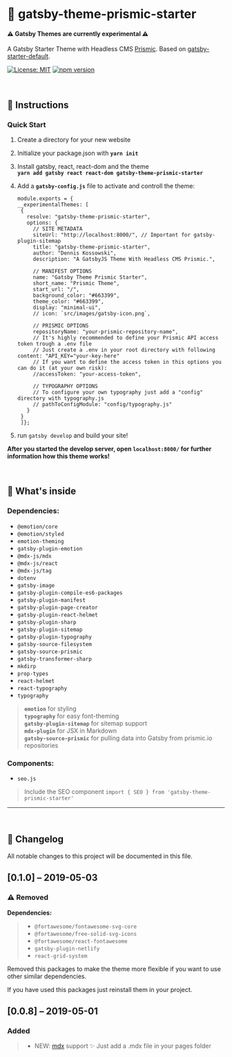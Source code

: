# 🌈 __gatsby-theme-prismic-starter__

#### ⚠️ __Gatsby Themes are currently experimental__ ⚠️

A Gatsby Starter Theme with Headless CMS [Prismic](https://prismic.io). Based on [gatsby-starter-default](https://www.gatsbyjs.org/starters/gatsbyjs/gatsby-starter-default/).

[![License: MIT](https://img.shields.io/badge/License-MIT-yellow.svg)](https://opensource.org/licenses/MIT)
[![npm version](https://badge.fury.io/js/gatsby-theme-prismic-starter.svg)](https://badge.fury.io/js/gatsby-theme-prismic-starter)

<br />

## 🚀 Instructions 
### Quick Start

1. Create a directory for your new website
2. Initialize your package.json with __`yarn init`__
3. Install gatsby, react, react-dom and the theme <br /> __`yarn add gatsby react react-dom gatsby-theme-prismic-starter`__
4. Add a __`gatsby-config.js`__ file to activate and controll the theme:

   ```javasript
   module.exports = {
   __experimentalThemes: [
    {
      resolve: "gatsby-theme-prismic-starter",
      options: {
        // SITE METADATA
        siteUrl: "http://localhost:8000/", // Important for gatsby-plugin-sitemap
        title: "gatsby-theme-prismic-starter",
        author: "Dennis Kossowski",
        description: "A GatsbyJS Theme With Headless CMS Prismic.",

        // MANIFEST OPTIONS
        name: "Gatsby Theme Prismic Starter",
        short_name: "Prismic Theme",
        start_url: "/",
        background_color: "#663399",
        theme_color: "#663399",
        display: "minimal-ui",
        // icon: `src/images/gatsby-icon.png`,

        // PRISMIC OPTIONS
        repositoryName: "your-prismic-repository-name",
        // It's highly recommended to define your Prismic API access token trough a .env file
        // Just create a .env in your root directory with following content: "API_KEY="your-key-here"
        // If you want to define the access token in this options you can do it (at your own risk):
        //accessToken: "your-access-token",

        // TYPOGRAPHY OPTIONS
        // To configure your own typography just add a "config" directory with typography.js
        // pathToConfigModule: "config/typography.js"
      }
    }
    ]};
   ```

5. run `gatsby develop` and build your site!

__After you started the develop server, open `localhost:8000/` for further information how this theme works!__

<br />

## 🤔 What's inside
### Dependencies:
- `@emotion/core`
- `@emotion/styled`
- `emotion-theming`
- `gatsby-plugin-emotion`
- `@mdx-js/mdx`
- `@mdx-js/react`
- `@mdx-js/tag`
- `dotenv`
- `gatsby-image`
- `gatsby-plugin-compile-es6-packages`
- `gatsby-plugin-manifest`
- `gatsby-plugin-page-creator`
- `gatsby-plugin-react-helmet`
- `gatsby-plugin-sharp`
- `gatsby-plugin-sitemap`
- `gatsby-plugin-typography`
- `gatsby-source-filesystem`
- `gatsby-source-prismic`
- `gatsby-transformer-sharp`
- `mkdirp`
- `prop-types`
- `react-helmet`
- `react-typography`
- `typography`

>__`emotion`__ for styling <br />
>__`typography`__ for easy font-theming <br />
>__`gatsby-plugin-sitemap`__ for sitemap support <br />
>__`mdx-plugin`__ for JSX in Markdown <br />
>__`gatsby-source-prismic`__ for pulling data into Gatsby from prismic.io repositories

### Components:
- `seo.js`
>Include the SEO component `import { SEO } from 'gatsby-theme-prismic-starter'`

***
<br />

## 🔄 Changelog
All notable changes to this project will be documented in this file.

## [0.1.0] – 2019-05-03
### ⚠️ Removed
__Dependencies:__
>- `@fortawesome/fontawesome-svg-core`
>- `@fortawesome/free-solid-svg-icons`
>- `@fortawesome/react-fontawesome`
>- `gatsby-plugin-netlify`
>- `react-grid-system`

Removed this packages to make the theme more flexible if you want to use other similar dependencies.

If you have used this packages just reinstall them in your project.

## [0.0.8] – 2019-05-01
### Added
>- NEW: [mdx](https://gatsby-mdx.netlify.com) support ✨ Just add a .mdx file in your pages folder
